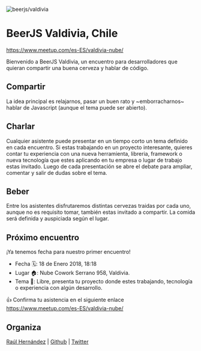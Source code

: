 ![beerjs/valdivia](https://user-images.githubusercontent.com/362186/34363360-25e75678-ea5a-11e7-9a0c-c33b687c434f.jpg)                                                                                                
# BeerJS Valdivia, Chile
https://www.meetup.com/es-ES/valdivia-nube/

Bienvenido a BeerJS Valdivia, un encuentro para desarrolladores que quieran compartir una buena cerveza y hablar de código.

## Compartir

La idea principal es relajarnos, pasar un buen rato y ~emborracharnos~ hablar de Javascript (aunque el tema puede ser abierto).

## Charlar

Cualquier asistente puede presentar en un tiempo corto un tema definido en cada encuentro. Si estas trabajando en un proyecto interesante, quieres contar tu experiencia con una nueva herramienta, libreria, framework o nueva tecnología que estes aplicando en tu empresa o lugar de trabajo estas invitado. 
Luego de cada presentación se abre el debate para ampliar, comentar y salir de dudas sobre el tema.

## Beber

Entre los asistentes disfrutaremos distintas cervezas traidas por cada uno, aunque no es requisito tomar, también estas invitado a compartir. La comida será definida y auspiciada según el lugar.

## Próximo encuentro

¡Ya tenemos fecha para nuestro primer encuentro!

* Fecha 🗓: 18 de Enero 2018, 18:18
* Lugar 🏠: Nube Cowork Serrano 958, Valdivia.
* Tema 🙊: Libre, presenta tu proyecto donde estes trabajando, tecnología o experiencia con algún desarrollo.

👍 Confirma tu asistencia en el siguiente enlace https://www.meetup.com/es-ES/valdivia-nube/


## Organiza

<a href="mailto:raulghm@gmail.com">Raúl Hernández<a/> | 
[Github](https://github.com/raulghm) | 
[Twitter](https://twitter.com/raulghm)

